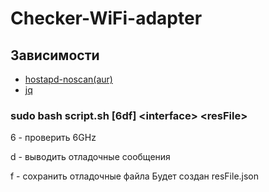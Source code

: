 # Checker-WiFi-adapter
## Зависимости
* [hostapd-noscan(aur)](https://aur.archlinux.org/packages/hostapd-noscan)
* [jq](https://jqlang.github.io/jq/)
### sudo bash script.sh [6df] \<interface> \<resFile>
6 - проверить 6GHz

d - выводить отладочные сообщения

f - сохранить отладочные файла
Будет создан resFile.json


